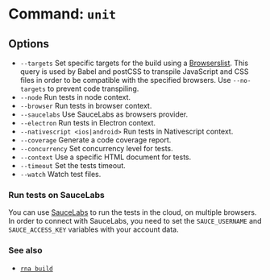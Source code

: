 # Command: `unit`

## Options
* `--targets` Set specific targets for the build using a [Browserslist](https://github.com/browserslist/browserslist). This query is used by Babel and postCSS to transpile JavaScript and CSS files in order to be compatible with the specified browsers. Use `--no-targets` to prevent code transpiling.
* `--node` Run tests in node context.
* `--browser` Run tests in browser context.
* `--saucelabs` Use SauceLabs as browsers provider.
* `--electron` Run tests in Electron context.
* `--nativescript <ios|android>` Run tests in Nativescript context.
* `--coverage` Generate a code coverage report.
* `--concurrency` Set concurrency level for tests.
* `--context` Use a specific HTML document for tests.
* `--timeout` Set the tests timeout.
* `--watch` Watch test files.

### Run tests on SauceLabs

You can use [SauceLabs](https://saucelabs.com/) to run the tests in the cloud, on multiple browsers. In order to connect with SauceLabs, you need to set the `SAUCE_USERNAME` and `SAUCE_ACCESS_KEY` variables with your account data.

### See also

* [`rna build`](../build/)
